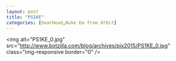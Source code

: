 ```yaml
---
layout: post
title: "PS1KE"
categories: [GearHead,Nuke Em from Orbit]
---
```

<img alt="PS1KE_0.jpg" src="http://www.botzilla.com/blog/archives/pix2015/PS1KE_0.jpg" class="img-responsive border="0" />



